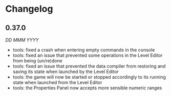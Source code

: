 Changelog
=========

0.37.0
------
*DD MMM YYYY*

* tools: fixed a crash when entering empty commands in the console
* tools: fixed an issue that prevented some operations in the Level Editor from being (un/re)done
* tools: fixed an issue that prevented the data compiler from restoring and saving its state when launched by the Level Editor
* tools: the game will now be started or stopped accordingly to its running state when launched from the Level Editor
* tools: the Properties Panel now accepts more sensible numeric ranges
